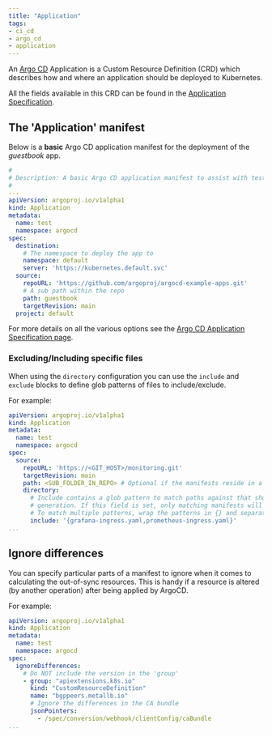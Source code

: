 ```yaml
---
title: "Application"
tags:
- ci_cd
- argo_cd
- application
---
```


An [Argo CD](https://argo-cd.readthedocs.io/en/stable/) Application is a Custom Resource Definition (CRD) which describes
how and where an application should be deployed to Kubernetes.
<!--more-->
All the fields available in this CRD can be found in the [Application Specification](https://argo-cd.readthedocs.io/en/stable/user-guide/application-specification/).

## The 'Application' manifest

Below is a **basic** Argo CD application manifest for the deployment of the _guestbook_ app.

```yaml
#
# Description: A basic Argo CD application manifest to assist with testing.
#
---
apiVersion: argoproj.io/v1alpha1
kind: Application
metadata:
  name: test
  namespace: argocd
spec:
  destination:
    # The namespace to deploy the app to
    namespace: default
    server: 'https://kubernetes.default.svc'
  source:
    repoURL: 'https://github.com/argoproj/argocd-example-apps.git'
    # A sub path within the repo
    path: guestbook
    targetRevision: main
  project: default
```

For more details on all the various options see the [Argo CD Application Specification page](https://argo-cd.readthedocs.io/en/stable/user-guide/application-specification/).

### Excluding/Including specific files

When using the `directory` configuration you can use the `include` and `exclude` blocks to define glob patterns of files
to include/exclude.

For example:

```yaml
apiVersion: argoproj.io/v1alpha1
kind: Application
metadata:
  name: test
  namespace: argocd
spec:
  source:
    repoURL: 'https://<GIT_HOST>/monitoring.git'
    targetRevision: main
    path: <SUB_FOLDER_IN_REPO> # Optional if the manifests reside in a sub-folder of the repo
    directory:
      # Include contains a glob pattern to match paths against that should be explicitly included during manifest
      # generation. If this field is set, only matching manifests will be included.
      # To match multiple patterns, wrap the patterns in {} and separate them with commas. For example: '{*.yml,*.yaml}'
      include: '{grafana-ingress.yaml,prometheus-ingress.yaml}'
...
```

## Ignore differences

You can specify particular parts of a manifest to ignore when it comes to calculating the out-of-sync resources.
This is handy if a resource is altered (by another operation) after being applied by ArgoCD.

For example:

```yaml
apiVersion: argoproj.io/v1alpha1
kind: Application
metadata:
  name: test
  namespace: argocd
spec:
  ignoreDifferences:
    # Do NOT include the version in the 'group'
    - group: "apiextensions.k8s.io"
      kind: "CustomResourceDefinition"
      name: "bgppeers.metallb.io"
      # Ignore the differences in the CA bundle
      jsonPointers:
        - /spec/conversion/webhook/clientConfig/caBundle
...
```


